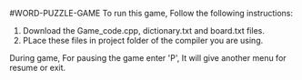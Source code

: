#WORD-PUZZLE-GAME
To run this game, Follow the following instructions:
1. Download the Game_code.cpp, dictionary.txt and board.txt files.
2. PLace these files in project folder of the compiler you are using.

During game, For pausing the game enter 'P', It will give another menu for resume or exit.
